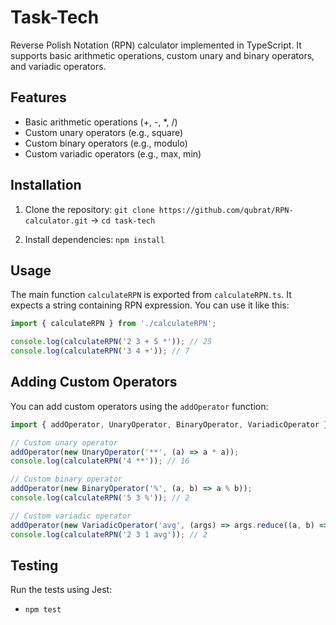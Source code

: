 # Task-Tech

Reverse Polish Notation (RPN) calculator implemented in TypeScript. It supports basic arithmetic operations, custom unary and binary operators, and variadic operators.

## Features

- Basic arithmetic operations (+, -, *, /)
- Custom unary operators (e.g., square)
- Custom binary operators (e.g., modulo)
- Custom variadic operators (e.g., max, min)

## Installation

1. Clone the repository:
`git clone https://github.com/qubrat/RPN-calculator.git` ->
`cd task-tech`

2. Install dependencies:
```npm install```


## Usage

The main function `calculateRPN` is exported from `calculateRPN.ts`. It expects a string containing RPN expression. You can use it like this:

```typescript
import { calculateRPN } from './calculateRPN';

console.log(calculateRPN('2 3 + 5 *')); // 25
console.log(calculateRPN('3 4 +')); // 7
```

## Adding Custom Operators
You can add custom operators using the `addOperator` function:

```typescript
import { addOperator, UnaryOperator, BinaryOperator, VariadicOperator } from './operator';

// Custom unary operator
addOperator(new UnaryOperator('**', (a) => a * a));
console.log(calculateRPN('4 **')); // 16

// Custom binary operator
addOperator(new BinaryOperator('%', (a, b) => a % b));
console.log(calculateRPN('5 3 %')); // 2

// Custom variadic operator
addOperator(new VariadicOperator('avg', (args) => args.reduce((a, b) => a + b, 0) / args.length));
console.log(calculateRPN('2 3 1 avg')); // 2
```

## Testing
Run the tests using Jest:

- `npm test`

